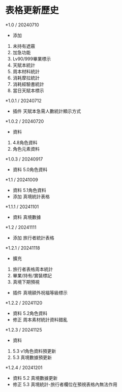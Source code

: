 # 表格更新歷史
*1.0	/ 20240710		
-	添加
  1. 未持有遮蔽
  2. 加急功能
  3. Lv90/999畢業標示
  4. 天賦本統計
  5. 周本材料統計
  6. 消耗摩拉統計
  7. 消耗經驗書統計
  8. 當日天賦本標示	
			
*1.0.1	/ 20240712		
-	插件	天賦本急需人數統計顯示方式	
			
*1.0.2	/ 20240720		
-	資料
  1. 4.8角色資料
  2. 角色元素資料

*1.0.3	/ 20240917		
-	資料	5.0角色資料

*1.1	/ 20241009		
-	資料	5.1角色資料	
-	添加	真境統計表格

*1.1.1	/ 20241101		
-	資料	真境數據

*1.2	/ 20241111		
-	添加	旅行者統計表格

*1.2.1	/ 20241118		
-	擴充
  1. 旅行者表格周本統計
  2. 畢業/持有/實裝標記
  3. 真境下期預視	
-	插件	真境額外祝福等級標示

*1.2.2	/ 20241120		
-	資料	5.2角色資料	
-	修正	周本素材統計資料錯亂

*1.2.3	/ 20241125
-	資料
  1. 5.3 v1角色資料預更新
  2. 5.3 真境數據預更新

*1.2.4  / 20241201

- 	資料	5.2 真境數據更新
- 	修正	5.3 真境統計-旅行者欄位在預視表格內無法作用

